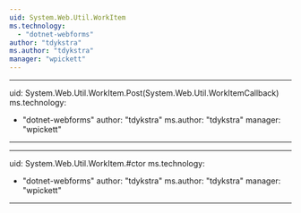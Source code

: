 ```yaml
---
uid: System.Web.Util.WorkItem
ms.technology: 
  - "dotnet-webforms"
author: "tdykstra"
ms.author: "tdykstra"
manager: "wpickett"
---
```


---
uid: System.Web.Util.WorkItem.Post(System.Web.Util.WorkItemCallback)
ms.technology: 
  - "dotnet-webforms"
author: "tdykstra"
ms.author: "tdykstra"
manager: "wpickett"
---

---
uid: System.Web.Util.WorkItem.#ctor
ms.technology: 
  - "dotnet-webforms"
author: "tdykstra"
ms.author: "tdykstra"
manager: "wpickett"
---
